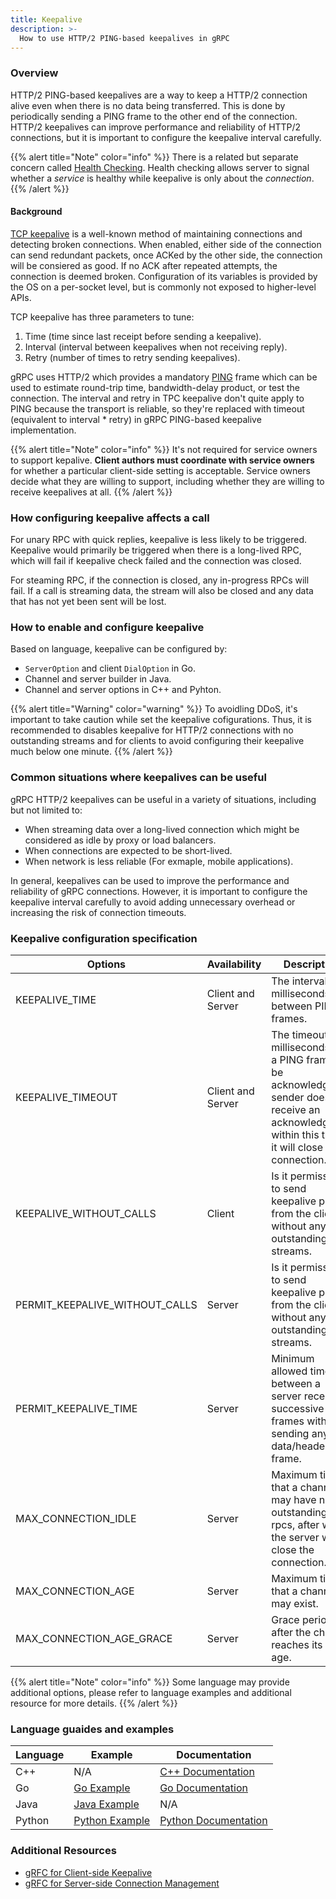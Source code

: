```yaml
---
title: Keepalive
description: >-
  How to use HTTP/2 PING-based keepalives in gRPC
---
```


### Overview

HTTP/2 PING-based keepalives are a way to keep a HTTP/2 connection alive even when there is no data being transferred. This is done by periodically sending a PING frame to the other end of the connection. HTTP/2 keepalives can improve performance and reliability of HTTP/2 connections, but it is important to configure the keepalive interval carefully.

{{% alert title="Note" color="info" %}}
  There is a related but separate concern called [Health Checking]. Health checking allows server to signal whether a *service* is healthy while keepalive is only about the *connection*.
{{% /alert %}}

#### Background

[TCP keepalive] is a well-known method of maintaining connections and detecting broken connections. When enabled, either side of the connection can send redundant packets, once ACKed by the other side, the connection will be consiered as good. If no ACK after repeated attempts, the connection is deemed broken. Configuration of its variables is provided by the OS on a per-socket level, but is commonly not exposed to higher-level APIs.

TCP keepalive has three parameters to tune:

1. Time (time since last receipt before sending a keepalive).
2. Interval (interval between keepalives when not receiving reply).
3. Retry (number of times to retry sending keepalives).

gRPC uses HTTP/2 which provides a mandatory [PING] frame which can be used to estimate round-trip time, bandwidth-delay product, or test the connection. The interval and retry in TPC keepalive don't quite apply to PING because the transport is reliable, so they're replaced with timeout (equivalent to interval * retry) in gRPC PING-based keepalive implementation.

{{% alert title="Note" color="info" %}}
  It's not required for service owners to support kepalive. **Client authors must coordinate with service owners** for whether a particular client-side setting is acceptable. Service owners decide what they are willing to support, including whether they are willing to receive keepalives at all.
{{% /alert %}}

### How configuring keepalive affects a call

For unary RPC with quick replies, keepalive is less likely to be triggered. Keepalive would primarily be triggered when there is a long-lived RPC, which will fail if keepalive check failed and the connection was closed.

For steaming RPC, if the connection is closed, any in-progress RPCs will fail. If a call is streaming data, the stream will also be closed and any data that has not yet been sent will be lost.

### How to enable and configure keepalive

Based on language, keepalive can be configured by:
* `ServerOption` and client `DialOption` in Go.
* Channel and server builder in Java.
* Channel and server options in C++ and Pyhton.

{{% alert title="Warning" color="warning" %}}
  To avoidling DDoS, it's important to take caution while set the keepalive cofigurations. Thus, it is recommended to disables keepalive for HTTP/2 connections with no outstanding streams and for clients to avoid configuring their keepalive much below one minute.
{{% /alert %}}

### Common situations where keepalives can be useful

gRPC HTTP/2 keepalives can be useful in a variety of situations, including but not limited to:

* When streaming data over a long-lived connection which might be considered as idle by proxy or load balancers.
* When connections are expected to be short-lived.
* When network is less reliable (For exmaple, mobile applications).

In general, keepalives can be used to improve the performance and reliability of gRPC connections. However, it is important to configure the keepalive interval carefully to avoid adding unnecessary overhead or increasing the risk of connection timeouts.

### Keepalive configuration specification

| Options | Availability | Description | Client Default | Server Default |
|---|---|---|---|---|
| KEEPALIVE_TIME | Client and Server | The interval in milliseconds between PING frames. | INT_MAX(Disabled) | 27200000 (2 hours) |
| KEEPALIVE_TIMEOUT | Client and Server | The timeout in milliseconds for a PING frame to be acknowledged. If sender does not receive an acknowledgment within this time, it will close the connection. | 20000 (20 seconds) | 20000 (20 seconds) |
| KEEPALIVE_WITHOUT_CALLS | Client | Is it permissible to send keepalive pings from the client without any outstanding streams. | 0 (false) | N/A |
| PERMIT_KEEPALIVE_WITHOUT_CALLS | Server | Is it permissible to send keepalive pings from the client without any outstanding streams. | N/A | 0 (false) |
| PERMIT_KEEPALIVE_TIME | Server | Minimum allowed time between a server receiving successive ping frames without sending any data/header frame. | N/A | 300000 (5 minutes) |
| MAX_CONNECTION_IDLE | Server | Maximum time that a channel may have no outstanding rpcs, after which the server will close the connection. | N/A | INT_MAX(Infinite) |
| MAX_CONNECTION_AGE | Server | Maximum time that a channel may exist. | N/A | INT_MAX(Infinite) |
| MAX_CONNECTION_AGE_GRACE | Server | Grace period after the channel reaches its max age. | N/A | INT_MAX(Infinite) |


{{% alert title="Note" color="info" %}}
  Some language may provide additional options, please refer to language examples and additional resource for more details.
{{% /alert %}}

### Language guaides and examples

| Language | Example          | Documentation          |
|----------|------------------|------------------------|
| C++      | N/A              | [C++ Documentation]    |
| Go       | [Go Example]     | [Go Documentation]     |
| Java     | [Java Example]   | N/A                    |
| Python   | [Python Example] | [Python Documentation] |


### Additional Resources

* [gRFC for Client-side Keepalive]
* [gRFC for Server-side Connection Management]


[Health Checking]: (https://github.com/grpc/grpc/blob/master/doc/health-checking.md)
[TCP keepalive]: (https://en.wikipedia.org/wiki/Keepalive#TCP_keepalive)
[PING]: (https://httpwg.org/specs/rfc7540.html#PING)
[C++ Documentation]: (https://github.com/grpc/grpc/blob/master/doc/keepalive.md)
[Go Example]: (https://github.com/grpc/grpc-go/tree/master/examples/features/keepalive)
[Go Documentation]: (https://github.com/grpc/grpc-go/blob/master/Documentation/keepalive.md)
[Java Example]: (https://github.com/grpc/grpc-java/tree/master/examples/src/main/java/io/grpc/examples/keepalive)
[Python Example]: (https://github.com/grpc/grpc/tree/master/examples/python/keep_alive)
[Python Documentation]: (https://github.com/grpc/grpc/blob/master/doc/keepalive.md)
[gRFC for Client-side Keepalive]: (https://github.com/grpc/proposal/blob/master/A8-client-side-keepalive.md)
[gRFC for Server-side Connection Management]: (https://github.com/grpc/proposal/blob/master/A9-server-side-conn-mgt.md)